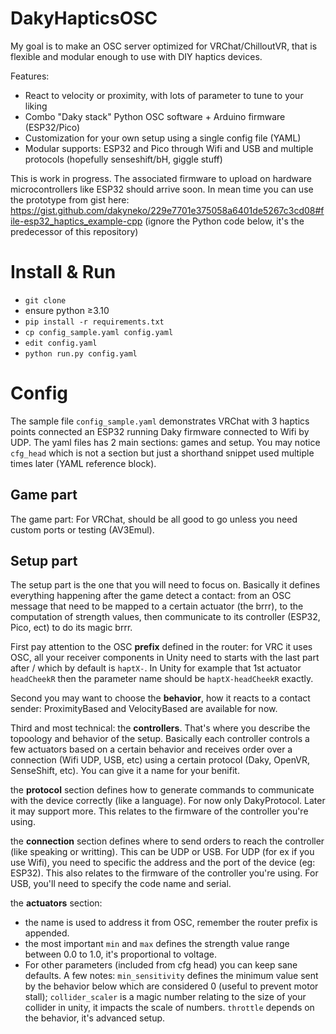 # DakyHapticsOSC
My goal is to make an OSC server optimized for VRChat/ChilloutVR, that is flexible and modular enough to use with DIY haptics devices.

Features:
- React to velocity or proximity, with lots of parameter to tune to your liking
- Combo "Daky stack" Python OSC software + Arduino firmware (ESP32/Pico)
- Customization for your own setup using a single config file (YAML)
- Modular supports: ESP32 and Pico through Wifi and USB and multiple protocols (hopefully senseshift/bH, giggle stuff)

This is work in progress.
The associated firmware to upload on hardware microcontrollers like ESP32 should arrive soon.
In mean time you can use the prototype from gist here: https://gist.github.com/dakyneko/229e7701e375058a6401de5267c3cd08#file-esp32_haptics_example-cpp (ignore the Python code below, it's the predecessor of this repository)

# Install & Run

- `git clone`
- ensure python ≥3.10
- `pip install -r requirements.txt`
- `cp config_sample.yaml config.yaml`
- `edit config.yaml`
- `python run.py config.yaml`

# Config

The sample file `config_sample.yaml` demonstrates VRChat with 3 haptics points connected an ESP32 running Daky firmware connected to Wifi by UDP.
The yaml files has 2 main sections: games and setup. You may notice `cfg_head` which is not a section but just a shorthand snippet used multiple times later (YAML reference block).

## Game part
The game part: For VRChat, should be all good to go unless you need custom ports or testing (AV3Emul).

## Setup part
The setup part is the one that you will need to focus on. Basically it defines everything happening after the game detect a contact: from an OSC message that need to be mapped to a certain actuator (the brrr), to the computation of strength values, then communicate to its controller (ESP32, Pico, ect) to do its magic brrr.

First pay attention to the OSC **prefix** defined in the router: for VRC it uses OSC, all your receiver components in Unity need to starts with the last part after / which by default is `haptX-`. In Unity for example that 1st actuator `headCheekR` then the parameter name should be `haptX-headCheekR` exactly.

Second you may want to choose the **behavior**, how it reacts to a contact sender: ProximityBased and VelocityBased are available for now.

Third and most technical: the **controllers**. That's where you describe the topoology and behavior of the setup. Basically each controller controls a few actuators based on a certain behavior and receives order over a connection (Wifi UDP, USB, etc) using a certain protocol (Daky, OpenVR, SenseShift, etc). You can give it a name for your benifit.

the **protocol** section defines how to generate commands to communicate with the device correctly (like a language). For now only DakyProtocol. Later it may support more. This relates to the firmware of the controller you're using.

the **connection** section defines where to send orders to reach the controller (like speaking or writting). This can be UDP or USB. For UDP (for ex if you use Wifi), you need to specific the address and the port of the device (eg: ESP32). This also relates to the firmware of the controller you're using. For USB, you'll need to specify the code name and serial.

the **actuators** section:
 - the name is used to address it from OSC, remember the router prefix is appended.
 - the most important `min` and `max` defines the strength value range between 0.0 to 1.0, it's proportional to voltage.
 - For other parameters (included from cfg head) you can keep sane defaults. A few notes: `min_sensitivity` defines the minimum value sent by the behavior below which are considered 0 (useful to prevent motor stall); `collider_scaler` is a magic number relating to the size of your collider in unity, it impacts the scale of numbers. `throttle` depends on the behavior, it's advanced setup.
